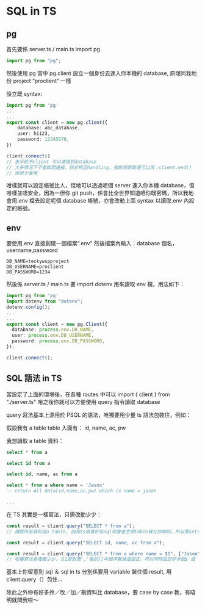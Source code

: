 # SQL in TS

## pg

首先要係 server.ts / main.ts import pg

```ts
import pg from "pg";
```

然後使用 pg 當中 pg.client 設立一個身份去連入你本機的 database, 原理同我地份 project “proclient“ 一樣

設立既 syntax:

```ts
import pg from 'pg'
...
...
export const client = new pg.client({
    database: abc_database,
    user: hi123,
    password: 12345678,
})

client.connect()
// 表示給予client 可以連接到database
// 大多情況下不會斷問連接，除非特定handling，強制用家斷連可以用：client.end()
// 但很少會用
```

咁樣就可以設定帳號比人，佢地可以透過呢個 server 連入你本機 database，但咁樣並唔安全，因為一但你 git push，係會比全世界知道哂你既密碼，所以我地會用.env 檔去設定呢個 database 帳號，亦會改動上面 syntax 以讀取.env 內設定的帳號。

## env

要使用.env 直接創建一個檔案“.env"
然後檔案內輸入：database 個名，username,password

```
DB_NAME=teckywspproject
DB_USERNAME=proclient
DB_PASSWORD=1234
```

然後係 server.ts / main.ts 要 import dotenv 用來讀取 env 檔，用法如下：

```ts
import pg from 'pg'
import dotenv from "dotenv";
dotenv.config();
...
...
export const client = new pg.Client({
  database: process.env.DB_NAME,
  user: process.env.DB_USERNAME,
  password: process.env.DB_PASSWORD,
});

client.connect();
```

## SQL 語法 in TS

當設定了上面的環境後，在各種 routes 中可以 import { client } from "./server.ts"
咁之後你就可以方便使用 query 指令讀取 database

query 寫法基本上源用於 PSQL 的語法，唯獨要用少量 ts 語法包裝住，例如：

假設我有 a table
table 入面有：
id, name, ac, pw

我想讀取 a table 資料：

```sql
select * from a

select id from a

select id, name, ac from a

select * from a where name = 'Jason'
-- return All data(id,name,ac,pw) which is name = jason

...

```

在 TS 其實是一樣寫法，只需改動少少：

```ts
const result = client.query("SELECT * from a");
// 讀取所有資料從a table, 因為ts唔會好似sql咁會產生個table樣比你睇到，所以要set個野去接住d資料

const result = client.query("SELECT id, name, ac from a");

const result = client.query("SELECT * from a where name = $1", ["Jason"]);
// 呢種寫法會複雜少少，＄1是對應','後的[]中順序數據或設定，可以同時設定好多個$ 或 多個$1重用同一個值
```

基本上你留意到 sql ＆ sql in ts 分別係要用 variable 裝住個 result, 用 client.query（）包住…

除此之外仲有好多拎／改／加／刪資料比 database，要 case by case 教，有唔明就問我啦～

